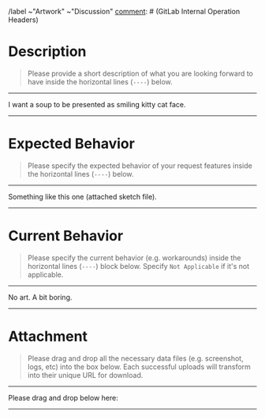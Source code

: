 [comment]: # (GitLab Internal Operation Headers)
/label ~"Artwork" ~"Discussion"
[comment]: # (GitLab Internal Operation Headers)

# Description

> Please provide a short description of what you are looking forward to have
> inside the horizontal lines (`----`) below.

----

I want a soup to be presented as smiling kitty cat face.

----




# Expected Behavior

> Please specify the expected behavior of your request features inside the
> horizontal lines (`----`) below.

----

Something like this one (attached sketch file).

----




# Current Behavior

> Please specify the current behavior (e.g. workarounds) inside the horizontal
> lines (`----`) block below. Specify `Not Applicable` if it's not applicable.

----

No art. A bit boring.

----




# Attachment

> Please drag and drop all the necessary data files (e.g. screenshot, logs, etc)
> into the box below. Each successful uploads will transform into their unique
> URL for download.

----

Please drag and drop below here:

----
